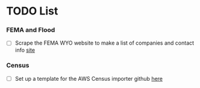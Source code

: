 
# TODO List

### FEMA and Flood

- [ ] Scrape the FEMA WYO website to make a list of companies and contact info [site](https://www.fema.gov/wyo_company)

### Census

- [ ] Set up a template for the AWS Census importer github [here](https://github.com/censusreporter/census-postgres-scripts)

